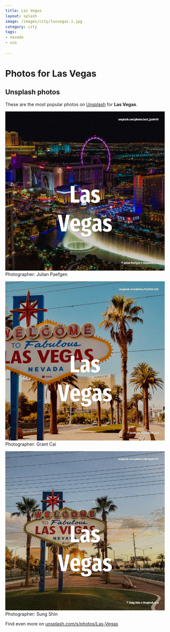 ```yaml
---
title: Las Vegas
layout: splash
image: /images/city/lasvegas.1.jpg
category: city
tags:
- nevada
- usa

---
```

# Photos for Las Vegas
 
## Unsplash photos
These are the most popular photos on [Unsplash](https://unsplash.com) for **Las Vegas**.
 
![Las Vegas](/images/city/lasvegas.1.jpg)
Photographer:  Julian Paefgen
 
![Las Vegas](/images/city/lasvegas.2.jpg)
Photographer:  Grant Cai
 
![Las Vegas](/images/city/lasvegas.3.jpg)
Photographer:  Sung Shin
 
Find even more on [unsplash.com/s/photos/Las-Vegas](https://unsplash.com/s/photos/Las-Vegas)
 
